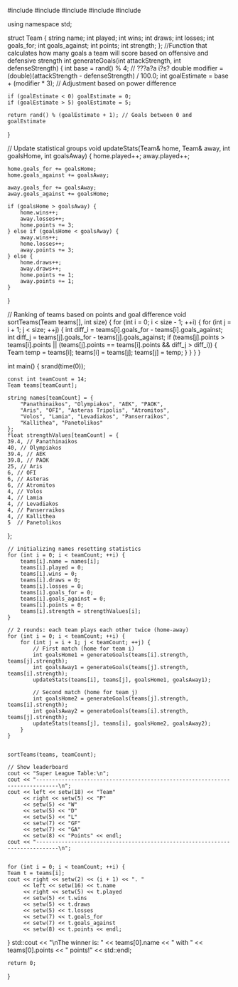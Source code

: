 #include <iostream>
#include <iomanip>
#include <string>
#include <cstdlib>
#include <ctime>

using namespace std;

struct Team {
    string name;
    int played;
    int wins;
    int draws;
    int losses;
    int goals_for;
    int goals_against;
    int points;
    int strength;
};
//Function that calculates how many goals a team will score based on offensive and defensive strength
int generateGoals(int attackStrength, int defenseStrength) {
    int base = rand() % 4; // ???a?a ί?s?
    double modifier = (double)(attackStrength - defenseStrength) / 100.0;
    int goalEstimate = base + (modifier * 3); // Adjustment based on power difference

    if (goalEstimate < 0) goalEstimate = 0;
    if (goalEstimate > 5) goalEstimate = 5;

    return rand() % (goalEstimate + 1); // Goals between 0 and goalEstimate
}


// Update statistical groups
void updateStats(Team& home, Team& away, int goalsHome, int goalsAway) {
    home.played++;
    away.played++;

    home.goals_for += goalsHome;
    home.goals_against += goalsAway;

    away.goals_for += goalsAway;
    away.goals_against += goalsHome;

    if (goalsHome > goalsAway) {
        home.wins++;
        away.losses++;
        home.points += 3;
    } else if (goalsHome < goalsAway) {
        away.wins++;
        home.losses++;
        away.points += 3;
    } else {
        home.draws++;
        away.draws++;
        home.points += 1;
        away.points += 1;
    }
}

// Ranking of teams based on points and goal difference
void sortTeams(Team teams[], int size) {
    for (int i = 0; i < size - 1; ++i) {
        for (int j = i + 1; j < size; ++j) {
            int diff_i = teams[i].goals_for - teams[i].goals_against;
            int diff_j = teams[j].goals_for - teams[j].goals_against;
            if (teams[j].points > teams[i].points ||
                (teams[j].points == teams[i].points && diff_j > diff_i)) {
                Team temp = teams[i];
                teams[i] = teams[j];
                teams[j] = temp;
            }
        }
    }
}

int main() {
    srand(time(0));

    const int teamCount = 14;
    Team teams[teamCount];

    string names[teamCount] = {
        "Panathinaikos", "Olympiakos", "AEK", "PAOK",
        "Aris", "OFI", "Asteras Tripolis", "Atromitos",
        "Volos", "Lamia", "Levadiakos", "Panserraikos",
        "Kallithea", "Panetolikos"
    };
    float strengthValues[teamCount] = {
    39.4, // Panathinaikos
    40, // Olympiakos
    39.4, // AEK
    39.8, // PAOK
    25, // Aris
    6, // OFI
    6, // Asteras
    6, // Atromitos
    4, // Volos
    4, // Lamia
    4, // Levadiakos
    4, // Panserraikos
    4, // Kallithea
    5  // Panetolikos
};

    // initializing names resetting statistics
    for (int i = 0; i < teamCount; ++i) {
        teams[i].name = names[i];
        teams[i].played = 0;
        teams[i].wins = 0;
        teams[i].draws = 0;
        teams[i].losses = 0;
        teams[i].goals_for = 0;
        teams[i].goals_against = 0;
        teams[i].points = 0;
        teams[i].strength = strengthValues[i];
    }

    // 2 rounds: each team plays each other twice (home-away)
    for (int i = 0; i < teamCount; ++i) {
        for (int j = i + 1; j < teamCount; ++j) {
            // First match (home for team i)
            int goalsHome1 = generateGoals(teams[i].strength, teams[j].strength);
            int goalsAway1 = generateGoals(teams[j].strength, teams[i].strength);
            updateStats(teams[i], teams[j], goalsHome1, goalsAway1);

            // Second match (home for team j)
            int goalsHome2 = generateGoals(teams[j].strength, teams[i].strength);
            int goalsAway2 = generateGoals(teams[i].strength, teams[j].strength);
            updateStats(teams[j], teams[i], goalsHome2, goalsAway2);
        }
    }


    sortTeams(teams, teamCount);

    // Show leaderboard
    cout << "Super League Table:\n";
    cout << "-----------------------------------------------------------------------------\n";
    cout << left << setw(18) << "Team"
         << right << setw(5) << "P"
         << setw(5) << "W"
         << setw(5) << "D"
         << setw(5) << "L"
         << setw(7) << "GF"
         << setw(7) << "GA"
         << setw(8) << "Points" << endl;
    cout << "-----------------------------------------------------------------------------\n";


    for (int i = 0; i < teamCount; ++i) {
    Team t = teams[i];
    cout << right << setw(2) << (i + 1) << ". "
         << left << setw(16) << t.name
         << right << setw(5) << t.played
         << setw(5) << t.wins
         << setw(5) << t.draws
         << setw(5) << t.losses
         << setw(7) << t.goals_for
         << setw(7) << t.goals_against
         << setw(8) << t.points << endl;
}
std::cout << "\nThe winner is: " << teams[0].name << " with " << teams[0].points << " points!" << std::endl;


    return 0;
}

